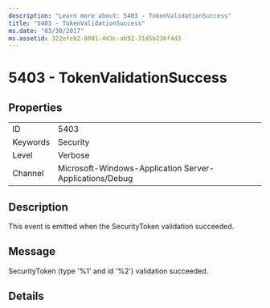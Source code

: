 ```yaml
---
description: "Learn more about: 5403 - TokenValidationSuccess"
title: "5403 - TokenValidationSuccess"
ms.date: "03/30/2017"
ms.assetid: 322efeb2-8081-4d3c-ab92-31d5b236f4d3
---
```

# 5403 - TokenValidationSuccess

## Properties  
  
|||  
|-|-|  
|ID|5403|  
|Keywords|Security|  
|Level|Verbose|  
|Channel|Microsoft-Windows-Application Server-Applications/Debug|  
  
## Description  

 This event is emitted when the SecurityToken validation succeeded.  
  
## Message  

 SecurityToken (type '%1' and id '%2') validation succeeded.  
  
## Details
